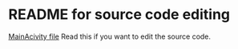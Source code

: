 # README for source code editing
[MainAcivity file](/ControlApp310/app/src/main/java/com/example/controlapp310/MainActivity.java/)
Read this if you want to edit the source code. 
